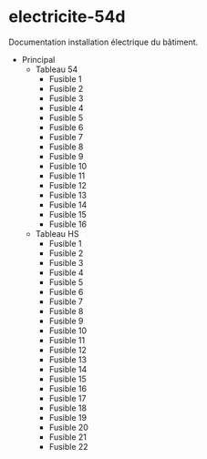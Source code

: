 # electricite-54d
Documentation installation électrique du bâtiment.

- Principal
	- Tableau 54
    	- Fusible 1
        - Fusible 2
        - Fusible 3
        - Fusible 4
        - Fusible 5
        - Fusible 6
        - Fusible 7
        - Fusible 8
        - Fusible 9
        - Fusible 10
        - Fusible 11
        - Fusible 12
        - Fusible 13
        - Fusible 14
        - Fusible 15
        - Fusible 16
	- Tableau HS
    	- Fusible 1
        - Fusible 2
        - Fusible 3
        - Fusible 4
        - Fusible 5
        - Fusible 6
        - Fusible 7
        - Fusible 8
        - Fusible 9
        - Fusible 10
        - Fusible 11
        - Fusible 12
        - Fusible 13
        - Fusible 14
        - Fusible 15
        - Fusible 16
        - Fusible 17
        - Fusible 18
        - Fusible 19
        - Fusible 20
        - Fusible 21
        - Fusible 22

